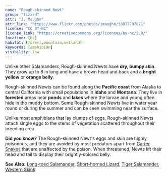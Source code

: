 ```yaml
---
name: "Rough-skinned Newt"
group: "lizard"
attr: "J. Maughn"
attr_link: "https://www.flickr.com/photos/jmaughn/33877797071"
license: "CC BY-NC"
license_link: "https://creativecommons.org/licenses/by-nc/2.0/"
location: [bc]
habitat: [forest,mountain,wetland]
keywords: [amphibian]
visibility: low
---
```

Unlike other Salamanders, Rough-skinned Newts have **dry, bumpy skin**. They grow up to 8 in long and have a brown head and back and a **bright yellow** or **orange belly**.

Rough-skinned Newts can be found along the **Pacific coast** from Alaska to central California with small populations in **Idaho** and **Montana**. They live in **forested** areas near **ponds** and **lakes** where the larvae and young often hide in the muddy bottom. Some Rough-skinned Newts live in water year round or during the summer and can be seen swimming near the surface.

Unlike most amphibians that lay clumps of eggs, Rough-skinned Newts attach single eggs to the stems of vegetation scattered throughout their breeding area.

**Did you know?** The Rough-skinned Newt's eggs and skin are highly poisonous, and they are avoided by most predators apart from [Garter Snakes](/herps/gartsnake/) that are unaffected by the poison. When threatened, Newts lift their head and tail to display their brightly-colored belly.

<!-- generated, do not edit -->
**See Also:**
[Long-toed Salamander](/herps/ltsalam/),
[Short-horned Lizard](/herps/shortliz/),
[Tiger Salamander](/herps/tigsal/),
[Western Skink](/herps/westskink/)
